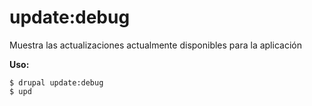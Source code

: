 # update:debug
Muestra las actualizaciones actualmente disponibles para la aplicación

**Uso:**
```
$ drupal update:debug 
$ upd  
```
